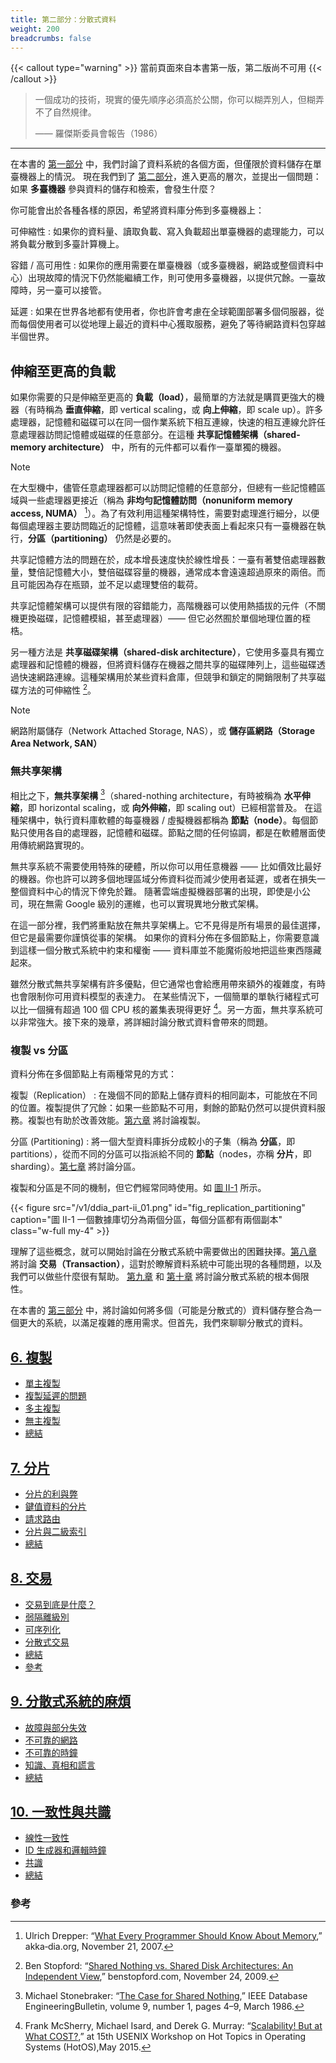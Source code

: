 ```yaml
---
title: 第二部分：分散式資料
weight: 200
breadcrumbs: false
---
```


{{< callout type="warning" >}}
當前頁面來自本書第一版，第二版尚不可用
{{< /callout >}}

> 一個成功的技術，現實的優先順序必須高於公關，你可以糊弄別人，但糊弄不了自然規律。
>
> —— 羅傑斯委員會報告（1986）
>

-------

在本書的 [第一部分](/tw/part-i) 中，我們討論了資料系統的各個方面，但僅限於資料儲存在單臺機器上的情況。
現在我們到了 [第二部分](/tw/part-ii)，進入更高的層次，並提出一個問題：如果 **多臺機器** 參與資料的儲存和檢索，會發生什麼？

你可能會出於各種各樣的原因，希望將資料庫分佈到多臺機器上：

可伸縮性
: 如果你的資料量、讀取負載、寫入負載超出單臺機器的處理能力，可以將負載分散到多臺計算機上。

容錯 / 高可用性
: 如果你的應用需要在單臺機器（或多臺機器，網路或整個資料中心）出現故障的情況下仍然能繼續工作，則可使用多臺機器，以提供冗餘。一臺故障時，另一臺可以接管。

延遲
: 如果在世界各地都有使用者，你也許會考慮在全球範圍部署多個伺服器，從而每個使用者可以從地理上最近的資料中心獲取服務，避免了等待網路資料包穿越半個世界。

## 伸縮至更高的負載

如果你需要的只是伸縮至更高的 **負載（load）**，最簡單的方法就是購買更強大的機器（有時稱為 **垂直伸縮**，即 vertical scaling，或 **向上伸縮**，即 scale up）。許多處理器，記憶體和磁碟可以在同一個作業系統下相互連線，快速的相互連線允許任意處理器訪問記憶體或磁碟的任意部分。在這種 **共享記憶體架構（shared-memory architecture）** 中，所有的元件都可以看作一臺單獨的機器。

> [!NOTE]
> 在大型機中，儘管任意處理器都可以訪問記憶體的任意部分，但總有一些記憶體區域與一些處理器更接近（稱為 **非均勻記憶體訪問（nonuniform memory access, NUMA）** [^1]）。為了有效利用這種架構特性，需要對處理進行細分，以便每個處理器主要訪問臨近的記憶體，這意味著即使表面上看起來只有一臺機器在執行，**分區（partitioning）** 仍然是必要的。

共享記憶體方法的問題在於，成本增長速度快於線性增長：一臺有著雙倍處理器數量，雙倍記憶體大小，雙倍磁碟容量的機器，通常成本會遠遠超過原來的兩倍。而且可能因為存在瓶頸，並不足以處理雙倍的載荷。

共享記憶體架構可以提供有限的容錯能力，高階機器可以使用熱插拔的元件（不關機更換磁碟，記憶體模組，甚至處理器）—— 但它必然囿於單個地理位置的桎梏。

另一種方法是 **共享磁碟架構（shared-disk architecture）**，它使用多臺具有獨立處理器和記憶體的機器，但將資料儲存在機器之間共享的磁碟陣列上，這些磁碟透過快速網路連線。這種架構用於某些資料倉庫，但競爭和鎖定的開銷限制了共享磁碟方法的可伸縮性 [^2]。

> [!NOTE]
> 網路附屬儲存（Network Attached Storage, NAS），或 **儲存區網路（Storage Area Network, SAN）**

### 無共享架構

相比之下，**無共享架構** [^3]（shared-nothing architecture，有時被稱為 **水平伸縮**，即 horizontal scaling，或 **向外伸縮**，即 scaling out）已經相當普及。
在這種架構中，執行資料庫軟體的每臺機器 / 虛擬機器都稱為 **節點（node）**。每個節點只使用各自的處理器，記憶體和磁碟。節點之間的任何協調，都是在軟體層面使用傳統網路實現的。

無共享系統不需要使用特殊的硬體，所以你可以用任意機器 —— 比如價效比最好的機器。你也許可以跨多個地理區域分佈資料從而減少使用者延遲，或者在損失一整個資料中心的情況下倖免於難。
隨著雲端虛擬機器部署的出現，即使是小公司，現在無需 Google 級別的運維，也可以實現異地分散式架構。

在這一部分裡，我們將重點放在無共享架構上。它不見得是所有場景的最佳選擇，但它是最需要你謹慎從事的架構。
如果你的資料分佈在多個節點上，你需要意識到這樣一個分散式系統中約束和權衡 —— 資料庫並不能魔術般地把這些東西隱藏起來。

雖然分散式無共享架構有許多優點，但它通常也會給應用帶來額外的複雜度，有時也會限制你可用資料模型的表達力。
在某些情況下，一個簡單的單執行緒程式可以比一個擁有超過 100 個 CPU 核的叢集表現得更好 [^4]。另一方面，無共享系統可以非常強大。接下來的幾章，將詳細討論分散式資料會帶來的問題。


### 複製 vs 分區

資料分佈在多個節點上有兩種常見的方式：

複製（Replication）
: 在幾個不同的節點上儲存資料的相同副本，可能放在不同的位置。複製提供了冗餘：如果一些節點不可用，剩餘的節點仍然可以提供資料服務。複製也有助於改善效能。[第六章](/tw/ch6) 將討論複製。

分區 (Partitioning)
: 將一個大型資料庫拆分成較小的子集（稱為 **分區**，即 partitions），從而不同的分區可以指派給不同的 **節點**（nodes，亦稱 **分片**，即 sharding）。[第七章](/tw/ch7) 將討論分區。

複製和分區是不同的機制，但它們經常同時使用。如 [圖 II-1](#fig_replication_partitioning) 所示。

{{< figure src="/v1/ddia_part-ii_01.png" id="fig_replication_partitioning" caption="圖 II-1 一個數據庫切分為兩個分區，每個分區都有兩個副本" class="w-full my-4" >}}


理解了這些概念，就可以開始討論在分散式系統中需要做出的困難抉擇。[第八章](/tw/ch8) 將討論 **交易（Transaction）**，這對於瞭解資料系統中可能出現的各種問題，以及我們可以做些什麼很有幫助。
[第九章](/tw/ch9) 和 [第十章](/tw/ch10) 將討論分散式系統的根本侷限性。

在本書的 [第三部分](/tw/part-iii) 中，將討論如何將多個（可能是分散式的）資料儲存整合為一個更大的系統，以滿足複雜的應用需求。但首先，我們來聊聊分散式的資料。


## [6. 複製](/tw/ch6)
- [單主複製](/tw/ch6#sec_replication_leader)
- [複製延遲的問題](/tw/ch6#sec_replication_lag)
- [多主複製](/tw/ch6#sec_replication_multi_leader)
- [無主複製](/tw/ch6#sec_replication_leaderless)
- [總結](/tw/ch6#summary)

## [7. 分片](/tw/ch7)
- [分片的利與弊](/tw/ch7#sec_sharding_reasons)
- [鍵值資料的分片](/tw/ch7#sec_sharding_key_value)
- [請求路由](/tw/ch7#sec_sharding_routing)
- [分片與二級索引](/tw/ch7#sec_sharding_secondary_indexes)
- [總結](/tw/ch7#summary)

## [8. 交易](/tw/ch8)
- [交易到底是什麼？](/tw/ch8#sec_transactions_overview)
- [弱隔離級別](/tw/ch8#sec_transactions_isolation_levels)
- [可序列化](/tw/ch8#sec_transactions_serializability)
- [分散式交易](/tw/ch8#sec_transactions_distributed)
- [總結](/tw/ch8#summary)
- [參考](/tw/ch8#參考)

## [9. 分散式系統的麻煩](/tw/ch9)
- [故障與部分失效](/tw/ch9#sec_distributed_partial_failure)
- [不可靠的網路](/tw/ch9#sec_distributed_networks)
- [不可靠的時鐘](/tw/ch9#sec_distributed_clocks)
- [知識、真相和謊言](/tw/ch9#sec_distributed_truth)
- [總結](/tw/ch9#summary)

## [10. 一致性與共識](/tw/ch10)
- [線性一致性](/tw/ch10#sec_consistency_linearizability)
- [ID 生成器和邏輯時鐘](/tw/ch10#sec_consistency_logical)
- [共識](/tw/ch10#sec_consistency_consensus)
- [總結](/tw/ch10#summary)


### 參考

[^1]: Ulrich Drepper: “[What Every Programmer Should Know About Memory](https://people.freebsd.org/~lstewart/articles/cpumemory.pdf),” akka‐dia.org, November 21, 2007.
[^2]: Ben Stopford: “[Shared Nothing vs. Shared Disk Architectures: An Independent View](http://www.benstopford.com/2009/11/24/understanding-the-shared-nothing-architecture/),” benstopford.com, November 24, 2009.
[^3]: Michael Stonebraker: “[The Case for Shared Nothing](http://db.cs.berkeley.edu/papers/hpts85-nothing.pdf),” IEEE Database EngineeringBulletin, volume 9, number 1, pages 4–9, March 1986.
[^4]: Frank McSherry, Michael Isard, and Derek G. Murray: “[Scalability! But at What COST?](http://www.frankmcsherry.org/assets/COST.pdf),” at 15th USENIX Workshop on Hot Topics in Operating Systems (HotOS),May 2015.